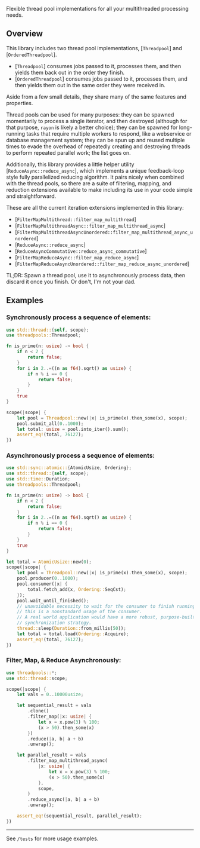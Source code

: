 Flexible thread pool implementations for all your multithreaded processing needs.

## Overview

This library includes two thread pool implementations, [`Threadpool`] and [`OrderedThreadpool`].

* [`Threadpool`] consumes jobs passed to it, processes them, and then yields them back out in the order they finish.
* [`OrderedThreadpool`] consumes jobs passed to it, processes them, and then yields them out in the same order they were received in.

Aside from a few small details, they share many of the same features and properties.

Thread pools can be used for many purposes: they can be spawned momentarily to process a single iterator, and then destroyed (although for that purpose, `rayon` is likely a better choice); they can be spawned for long-running tasks that require multiple workers to respond, like a webservice or database management system; they can be spun up and reused multiple times to evade the overhead of repeatedly creating and destroying threads to perform repeated parallel work; the list goes on.

Additionally, this library provides a little helper utility [`ReduceAsync::reduce_async`], which implements a unique feedback-loop style fully parallelized reducing algorithm. It pairs nicely when combined with the thread pools, so there are a suite of filtering, mapping, and reduction extensions available to make including its use in your code simple and straightforward. 

These are all the current iteration extensions implemented in this library:

 * [`FilterMapMultithread::filter_map_multithread`]
 * [`FilterMapMultithreadAsync::filter_map_multithread_async`]
 * [`FilterMapMultithreadAsyncUnordered::filter_map_multithread_async_unordered`]
 * [`ReduceAsync::reduce_async`]
 * [`ReduceAsyncCommutative::reduce_async_commutative`]
 * [`FilterMapReduceAsync::filter_map_reduce_async`]
 * [`FilterMapReduceAsyncUnordered::filter_map_reduce_async_unordered`]

TL;DR: Spawn a thread pool, use it to asynchronously process data, then discard it once you finish. Or don't, I'm not your dad.

## Examples

### Synchronously process a sequence of elements:

```rust
use std::thread::{self, scope};
use threadpools::Threadpool;

fn is_prime(n: usize) -> bool {
    if n < 2 {
        return false;
    }
    for i in 2..=((n as f64).sqrt() as usize) {
        if n % i == 0 {
            return false;
        }
    }
    true
}

scope(|scope| {
    let pool = Threadpool::new(|x| is_prime(x).then_some(x), scope);
    pool.submit_all(0..1000);
    let total: usize = pool.into_iter().sum();
    assert_eq!(total, 76127);
})
```

### Asynchronously process a sequence of elements:

```rust
use std::sync::atomic::{AtomicUsize, Ordering};
use std::thread::{self, scope};
use std::time::Duration;
use threadpools::Threadpool;

fn is_prime(n: usize) -> bool {
    if n < 2 {
        return false;
    }
    for i in 2..=((n as f64).sqrt() as usize) {
        if n % i == 0 {
            return false;
        }
    }
    true
}

let total = AtomicUsize::new(0);
scope(|scope| {
    let pool = Threadpool::new(|x| is_prime(x).then_some(x), scope);
    pool.producer(0..1000);
    pool.consumer(|x| {
        total.fetch_add(x, Ordering::SeqCst);
    });
    pool.wait_until_finished();
    // unavoidable necessity to wait for the consumer to finish running;
    // this is a nonstandard usage of the consumer.
    // A real world application would have a more robust, purpose-built
    // synchronization strategy.
    thread::sleep(Duration::from_millis(50));
    let total = total.load(Ordering::Acquire);
    assert_eq!(total, 76127);
})
```

### Filter, Map, & Reduce Asynchronously:

```rust
use threadpools::*;
use std::thread::scope;

scope(|scope| {
    let vals = 0..10000usize;

    let sequential_result = vals
        .clone()
        .filter_map(|x: usize| {
            let x = x.pow(3) % 100;
            (x > 50).then_some(x)
        })
        .reduce(|a, b| a + b)
        .unwrap();

    let parallel_result = vals
        .filter_map_multithread_async(
            |x: usize| {
                let x = x.pow(3) % 100;
                (x > 50).then_some(x)
            },
            scope,
        )
        .reduce_async(|a, b| a + b)
        .unwrap();

    assert_eq!(sequential_result, parallel_result);
})
```

---

See `/tests` for more usage examples.